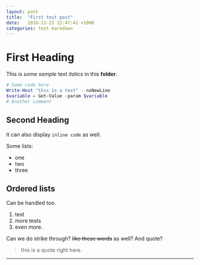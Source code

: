 ```yaml
---
layout: post
title:  "First test post"
date:   2016-11-21 12:47:41 +1000
categories: test markdown
---
```


# First Heading
This is some *sample* text _italics_ in this **folder**.

``` powershell
# Some code here
Write-Host "this is a test" - noNewLine
$variable = Get-Value -param $variable
# Another comment
```

## Second Heading 
It can also display `inline code` as well.

Some lists:

* one
* two
* three

## Ordered lists
Can be handled too.
1. test
2. more tests
3. even more.

Can we do strike through? ~~like these words~~ as well?
And quote?

> this is a quote right here.
---
